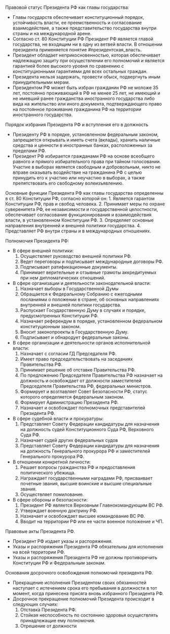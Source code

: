 Правовой статус Президента РФ как главы государства:
- Главы государств обеспечивает конституционный порядок, устойчивость власти, ее преемственность и согласование взаимодействие, а также представительство государства внутри страны и на международной арене.
- Согласно ст. 80 Конституции РФ Президент РФ является главой государства, не входящим ни в одну из ветвей власти. В отношении президента применяется понятие #президентская_власть.
- Президент обладает неприкосновенностью, которая обеспечивает надлежащую защиту при осуществлении его полномочий и является гарантией более высокого уровня по сравнению с конституционными гарантиями для всех остальных граждан.
- Президента нельзя задержать, провести обыск, подвергнуть иным принудительными мерам.
- Президентом РФ может быть избран гражданин РФ не моложе 35 лет, постоянно проживающий в РФ не менее 25 лет, не имеющий и не имевший ранее гражданства иностранного государства либо вида на жительство или иного документа, подтверждающего право на постоянное проживание гражданина РФ на территории иностранного государства.

Порядок избрания Президента РФ и вступления его в должность
- Президенту РФ в порядке, установленном федеральным законом, запрещается открывать и иметь счета (вклады), хранить наличные средства и ценности в иностранных банках, расположенных за пределами РФ.
- Президент РФ избирается гражданами РФ на основе всеобщего равного и прямого избирательного права при тайном голосовании. Участие в выборах является свободным и добровольным, никто не вправе оказывать воздействие на гражданина РФ с целью принудить его к участию или неучастию в выборах, а также препятствовать его свободному волеизъявлению.

Основные функции Президента РФ как главы государства определенны в ст. 80 Конституции РФ, согласно которой он:
	 1. Является гарантом Конституции РФ, прав и свобод человека.
	 2. Принимает меры по охране суверенитета РФ, ее независимости и государственной целостности, обеспечивает согласование функционирования и взаимодействия власти, в установленном Конституции РФ.
	 3. Определяет основные направления внутренней и внешней политики государства.
	 4. Представляет РФ внутри страны и в международных отношениях.

Полномочия Президента РФ:
- В сфере внешней политики:
	1. Осуществляет руководство внешней политики РФ.
	2. Ведет переговоры и подписывает международные договоры РФ.
	3. Подписывает ратификационные документы.
	4. Принимает верительные и отзывные грамоты аккредитуемых при нем дипломатических отношений.
- В сфере организации и деятельности законодательной власти:
	1. Назначает выборы в Государственной Думы
	2. Обращается к Федеральному Собранию с ежегодными посланиями о положении в стране, об основных направлениях внутренней и внешней политики государства.
	3. Распускает Государственную Думу в случаях и порядке, предусмотренных Конституции РФ.
	4. Назначает референдум в порядке, установленном федеральном конституционным законом. 
	5. Вносит законопроекты в Государственную Думу.
	6. Подписывает и обнародует федеральные законы.
- В сфере организации и деятельности органов исполнительной власти:
	1. Назначает с согласии ГД Председателя РФ.
	2. Имеет право председательствовать на заседаниях Правительства РФ.
	3. Принимает решение об отставке Правительства РФ.
	4. По предложению Председателя Правительства РФ назначает на должность и освобождает от должности заместителей Председателя Правительства РФ, федеральных министров.
	5. Формирует и возглавляет Совет Безопасности РФ, статус которого определяется федеральным законом.
	6. Формирует Администрацию Президента РФ.
	7. Назначает и освобождает полномочных представителей Президента РФ.
- В сфере судебной власти и прокуратуры:
	1. Представляет Совету Федерации кандидатуры для назначения на должность судей Конституционного Суда РФ, Верховного Суда РФ.
	2. Назначает судей других федеральных судов
	3. Представляет Совету Федерации кандидатуры для назначения на должность Генерального прокурора РФ и заместителей Генерального прокурора РФ.
- В отношении конкретной личности:
	1. Решает вопросы гражданства РФ и предоставления политического убежища.
	2. Награждает государственными наградами РФ, присваивает почетные звания, высшие воинские и высшие специальные звания.
	3. Осуществляет помилование.
- В сфере обороны и безопасности:
	1. Президент РФ является Верховным Главнокомандующим ВС РФ.
	2. Утверждает военную доктрину РФ.
	3. Назначает и освобождает высшее командование ВС РФ.
	4. Вводит на территории РФ или ее части военное положение и ЧП.

Правовые акты Президента РФ.
- Президент РФ издает указы и распоряжения.
- Указы и распоряжения Президента РФ обязательны для исполнения на всей территории РФ.
- Указы и распоряжения Президента РФ не должны противоречить Конституции РФ и Федеральным законам.

Основания досрочного освобождения полномочий президента РФ.
- Прекращение исполнения Президентом своих обязанностей наступает с истечением срока его пребывания в должности в тот момент, когда принесена присяга вновь избранного Президента РФ.
- Досрочное прекращение полномочий Президента происходит в следующих случаях:
	1. Отставка Президента РФ.
	2. Стойкая неспособность по состоянию здоровья осуществлять принадлежащие ему полномочия.
	3. Отрешение от должности